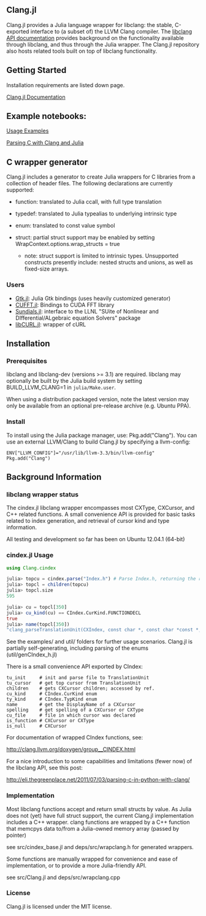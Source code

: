 ## Clang.jl

Clang.jl provides a Julia language wrapper for libclang: the stable, C-exported
interface to (a subset of) the LLVM Clang compiler. The [libclang API documentation](http://clang.llvm.org/doxygen/group__CINDEX.html)
provides background on the functionality available through libclang, and thus
through the Julia wrapper. The Clang.jl repository also hosts related tools built
on top of libclang functionality.

## Getting Started

Installation requirements are listed down page.

[Clang.jl Documentation](http://clangjl.readthedocs.org/)

Example notebooks:
------------------

[Usage Examples](http://nbviewer.ipython.org/urls/raw.github.com/ihnorton/Clang.jl/master/examples/example_notebook.ipynb)

[Parsing C with Clang and Julia](http://nbviewer.ipython.org/urls/raw.github.com/ihnorton/Clang.jl/master/examples/parsing_c_with_clangjl/notebook.ipynb)

## C wrapper generator

Clang.jl includes a generator to create Julia wrappers for C libraries
from a collection of header files. The following declarations are currently supported:

* function: translated to Julia ccall, with full type translation
* typedef: translated to Julia typealias to underlying intrinsic type
* enum: translated to const value symbol

* struct: partial struct support may be enabled by setting WrapContext.options.wrap_structs = true
  * note: struct support is limited to intrinsic types. Unsupported constructs presently include:
    nested structs and unions, as well as fixed-size arrays.

### Users

* [Gtk.jl](https://github.com/JuliaLang/Gtk.jl): Julia Gtk bindings (uses heavily customized generator)
* [CUFFT.jl](https://github.com/timholy/CUFFT.jl): Bindings to CUDA FFT library
* [Sundials.jl](https://github.com/tshort/Sundials.jl): interface to the LLNL "SUite of Nonlinear and DIfferential/ALgebraic equation Solvers" package
* [libCURL.jl](https://github.com/amitmurthy/libCURL.jl): wrapper of cURL

## Installation

### Prerequisites

libclang and libclang-dev (versions >= 3.1) are required. libclang may
optionally be built by the Julia build system by setting 
BUILD_LLVM_CLANG=1 in `julia/Make.user`.

When using a distribution packaged version, note the latest version 
may only be available from an optional pre-release archive (e.g. Ubuntu PPA).


### Install

To install using the Julia package manager, use: Pkg.add("Clang").
You can use an external LLVM/Clang to build Clang.jl by specifying a llvm-config:
```
ENV["LLVM_CONFIG"]="/usr/lib/llvm-3.3/bin/llvm-config"
Pkg.add("Clang")
```

## Background Information

### libclang wrapper status

The cindex.jl libclang wrapper encompasses most CXType, CXCursor,
and C++ related functions. A small convenience API is provided
for basic tasks related to index generation, and retrieval of
cursor kind and type information.

All testing and development so far has been on Ubuntu 12.04.1 (64-bit)



### cindex.jl Usage
  ```julia
  using Clang.cindex

  julia> topcu = cindex.parse("Index.h") # Parse Index.h, returning the root cursor
  julia> topcl = children(topcu)
  julia> topcl.size
  595

  julia> cu = topcl[350]
  julia> cu_kind(cu) == CIndex.CurKind.FUNCTIONDECL
  true
  julia> name(topcl[350])
  "clang_parseTranslationUnit(CXIndex, const char *, const char *const *, int, struct CXUnsavedFile *, unsigned int, unsigned int)"
  ```
  See the examples/ and util/ folders for further usage 
  scenarios. Clang.jl is partially self-generating,
  including parsing of the enums (util/genCIndex_h.jl)

  There is a small convenience API exported by CIndex:
  
    tu_init     # init and parse file to TranslationUnit
    tu_cursor   # get top cursor from TranslationUnit
    children    # gets CXCursor children; accessed by ref.
    cu_kind     # CIndex.CurKind enum
    ty_kind     # CIndex.TypKind enum
    name        # get the DisplayName of a CXCursor
    spelling    # get spelling of a CXCursor or CXType
    cu_file     # file in which cursor was declared
    is_function # CXCursor or CXType
    is_null     # CXCursor

  For documentation of wrapped CIndex functions, see:

  http://clang.llvm.org/doxygen/group__CINDEX.html

  For a nice introduction to some capabilities and 
  limitations (fewer now) of the libclang API,
  see this post:

  http://eli.thegreenplace.net/2011/07/03/parsing-c-in-python-with-clang/

### Implementation

Most libclang functions accept and return small 
structs by value. As Julia does not (yet) have full struct 
support, the current Clang.jl implementation includes a 
C++ wrapper. clang functions are wrapped by a C++ function
that memcpys data to/from a Julia-owned memory array 
(passed by pointer)

see src/cindex_base.jl and deps/src/wrapclang.h for generated wrappers.

Some functions are manually wrapped for convenience and ease of
implementation, or to provide a more Julia-friendly API.

see src/Clang.jl and deps/src/wrapclang.cpp

### License

Clang.jl is licensed under the MIT license.
